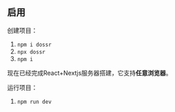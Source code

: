 # 
## 启用

创建项目：

1. `npm i dossr`
1. `npx dossr`
1. `npm i`

现在已经完成React+Nextjs服务器搭建，它支持**任意浏览器**。

运行项目：

1. `npm run dev`